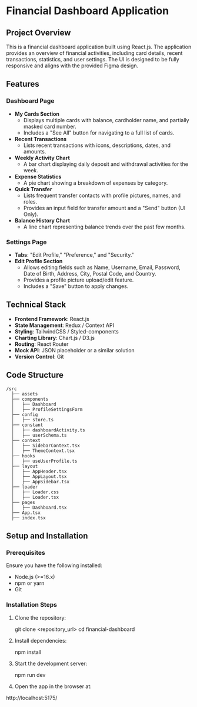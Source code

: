 # Financial Dashboard Application

## Project Overview

This is a financial dashboard application built using React.js. The application provides an overview of financial activities, including card details, recent transactions, statistics, and user settings. The UI is designed to be fully responsive and aligns with the provided Figma design.

## Features

### **Dashboard Page**

- **My Cards Section**
  - Displays multiple cards with balance, cardholder name, and partially masked card number.
  - Includes a "See All" button for navigating to a full list of cards.
- **Recent Transactions**
  - Lists recent transactions with icons, descriptions, dates, and amounts.
- **Weekly Activity Chart**
  - A bar chart displaying daily deposit and withdrawal activities for the week.
- **Expense Statistics**
  - A pie chart showing a breakdown of expenses by category.
- **Quick Transfer**
  - Lists frequent transfer contacts with profile pictures, names, and roles.
  - Provides an input field for transfer amount and a "Send" button (UI Only).
- **Balance History Chart**
  - A line chart representing balance trends over the past few months.

### **Settings Page**

- **Tabs**: "Edit Profile," "Preference," and "Security."
- **Edit Profile Section**
  - Allows editing fields such as Name, Username, Email, Password, Date of Birth, Address, City, Postal Code, and Country.
  - Provides a profile picture upload/edit feature.
  - Includes a "Save" button to apply changes.

## Technical Stack

- **Frontend Framework**: React.js
- **State Management**: Redux / Context API
- **Styling**: TailwindCSS / Styled-components
- **Charting Library**: Chart.js / D3.js
- **Routing**: React Router
- **Mock API**: JSON placeholder or a similar solution
- **Version Control**: Git

## Code Structure

```
/src
  ├── assets
  ├── components
  │   ├── Dashboard
  │   ├── ProfileSettingsForm
  ├── config
  │   ├── store.ts
  ├── constant
  │   ├── dashboardActivity.ts
  │   ├── userSchema.ts
  ├── context
  │   ├── SidebarContext.tsx
  │   ├── ThemeContext.tsx
  ├── hooks
  │   ├── useUserProfile.ts
  ├── layout
  │   ├── AppHeader.tsx
  │   ├── AppLayout.tsx
  │   ├── AppSidebar.tsx
  ├── loader
  │   ├── Loader.css
  │   ├── Loader.tsx
  ├── pages
  │   ├── Dashboard.tsx
  ├── App.tsx
  ├── index.tsx
```

## Setup and Installation

### Prerequisites

Ensure you have the following installed:

- Node.js (>=16.x)
- npm or yarn
- Git

### Installation Steps

1. Clone the repository:
  
   git clone <repository_url>
   cd financial-dashboard
   
2. Install dependencies:
   
   npm install 
   
3. Start the development server:
   
   npm run dev
  
4. Open the app in the browser at:
   
  http://localhost:5175/
   